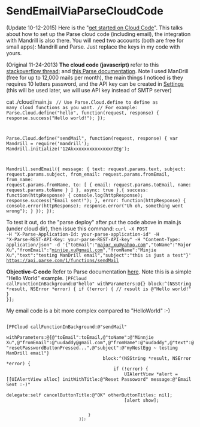 # SendEmailViaParseCloudCode

(Update 10-12-2015) Here is the "<a href="https://parse.com/apps/quickstart#cloud_code/unix">get started on Cloud Code</a>". This talks about how to set up the Parse cloud code (including email), the integration with Mandrill is also there. You will need two accounts (both are free for small apps): Mandrill and Parse. Just replace the keys in my code with yours. 
 
(Original 11-24-2013)
<strong>The cloud code (javascript) </strong>
refer to this <a href="http://stackoverflow.com/questions/12620318/how-can-my-parse-com-app-send-an-email">stackoverflow thread</a>; and <a href="https://parse.com/docs/cloud_modules_guide#mandrill">this Parse documentation</a>. Note I used ManDrill (free for up to 12,000 mails per month), the main things I noticed is they requires 10 letters password, and the API key can be created in <a href="https://mandrillapp.com/settings/index">Settings</a> (this will be used later, we will use API key instead of SMTP server)

cat ./cloud/main.js
<code> 
// Use Parse.Cloud.define to define as many cloud functions as you want.
// For example:
Parse.Cloud.define("hello", function(request, response) {
  response.success("Hello world!");
});

Parse.Cloud.define("sendMail", function(request, response) {
var Mandrill = require('mandrill');
Mandrill.initialize('12AkxxxxxxxxxxxxxxrZEg');

Mandrill.sendEmail({
  message: {
    text: request.params.text,
    subject: request.params.subject,
    from_email: request.params.fromEmail,
    from_name: request.params.fromName,
    to: [
      {
        email: request.params.toEmail,
        name: request.params.toName
      }
    ]
  },
  async: true
},{
  success: function(httpResponse) {
    console.log(httpResponse);
    response.success("Email sent!");
  },
  error: function(httpResponse) {
    console.error(httpResponse);
    response.error("Uh oh, something went wrong");
  }
});
});
</code>

To test it out, do the "parse deploy" after put the code above in main.js (under cloud dir), then issue this command:
<code>curl -X POST -H "X-Parse-Application-Id: your-parse-application-id" -H "X-Parse-REST-API-Key: your-parse-REST-API-key" -H "Content-Type: application/json" -d '{"toEmail":"major_xu@yahoo.com","toName":"Major Xu","fromEmail":"minjie.xu@gmail.com","fromName":"Minjie Xu","text":"testing ManDrill email","subject":"this is just a test"}' https://api.parse.com/1/functions/sendMail
</code>

<strong>Objective-C code</strong>
Refer to Parse documentation <a href="https://parse.com/docs/ios_guide#cloudfunctions/iOS">here</a>. Note this is a simple "Hello World" example. 
<code>[PFCloud callFunctionInBackground:@"hello"
                   withParameters:@{} 
                            block:^(NSString *result, NSError *error) {
   if (!error) {
     // result is @"Hello world!"
   }
}];
</code>

My email code is a bit more complex compared to "HelloWorld" :-)

<code>
[PFCloud callFunctionInBackground:@"sendMail"
                           withParameters:@{@"toEmail":toEmail,@"toName":@"Minnjie Xu",@"fromEmail":@"uudaddy@gmail.com",@"fromName":@"uudaddy",@"text":@"resetPasswordButtonPressed...",@"subject":@"myNestEgg ~ testing ManDrill email"}
                                    block:^(NSString *result, NSError *error) {
                                        if (!error) {
                                            UIAlertView *alert = [[UIAlertView alloc] initWithTitle:@"Reset Passoword" message:@"Email Sent :-)"
                                                                                           delegate:self cancelButtonTitle:@"OK" otherButtonTitles: nil];
                                            [alert show];
                                            
                                        }
                                    }];
</code>
